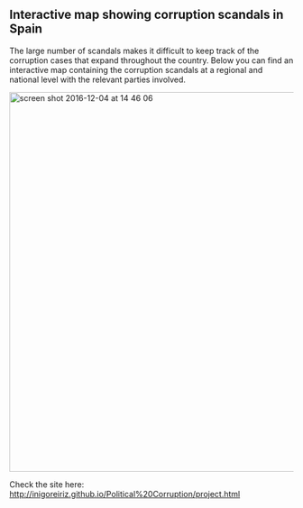 
## Interactive map showing corruption scandals in Spain

The large number of scandals makes it difficult to keep track of the corruption cases that expand throughout the country. Below you can find an interactive map containing the corruption scandals at a regional and national level with the relevant parties involved.

<img width="673" alt="screen shot 2016-12-04 at 14 46 06" src="https://cloud.githubusercontent.com/assets/16237074/20866594/82fcf954-ba30-11e6-96a9-8d9f7eed4e41.png">


Check the site here: http://inigoreiriz.github.io/Political%20Corruption/project.html
